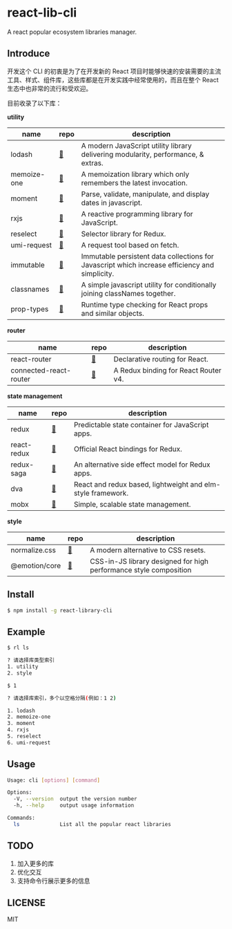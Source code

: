 # react-lib-cli

A react popular ecosystem libraries manager.

## Introduce

开发这个 CLI 的初衷是为了在开发新的 React 项目时能够快速的安装需要的主流工具、样式、组件库，这些库都是在开发实践中经常使用的，而且在整个 React 生态中也非常的流行和受欢迎。

目前收录了以下库：

**utility**

| name        | repo                                               | description                                                                                    |
| ----------- | -------------------------------------------------- | ---------------------------------------------------------------------------------------------- |
| lodash      | [🔗](https://github.com/lodash/lodash)             | A modern JavaScript utility library delivering modularity, performance, & extras.              |
| memoize-one | [🔗](https://github.com/alexreardon/memoize-one)   | A memoization library which only remembers the latest invocation.                              |
| moment      | [🔗](https://github.com/moment/moment)             | Parse, validate, manipulate, and display dates in javascript.                                  |
| rxjs        | [🔗](https://github.com/ReactiveX/rxjs)            | A reactive programming library for JavaScript.                                                 |
| reselect    | [🔗](https://github.com/reduxjs/reselect)          | Selector library for Redux.                                                                    |
| umi-request | [🔗](https://github.com/umijs/umi-request)         | A request tool based on fetch.                                                                 |
| immutable   | [🔗](https://github.com/immutable-js/immutable-js) | Immutable persistent data collections for Javascript which increase efficiency and simplicity. |
| classnames  | [🔗](https://github.com/JedWatson/classnames)      | A simple javascript utility for conditionally joining classNames together.                     |
| prop-types  | [🔗](https://github.com/facebook/prop-types)       | Runtime type checking for React props and similar objects.                                     |

**router**

| name                   | repo                                                     | description                          |
| ---------------------- | -------------------------------------------------------- | ------------------------------------ |
| react-router           | [🔗](https://github.com/ReactTraining/react-router)      | Declarative routing for React.       |
| connected-react-router | [🔗](https://github.com/supasate/connected-react-router) | A Redux binding for React Router v4. |

**state management**

| name        | repo                                           | description                                                 |
| ----------- | ---------------------------------------------- | ----------------------------------------------------------- |
| redux       | [🔗](https://github.com/reduxjs/redux)         | Predictable state container for JavaScript apps.            |
| react-redux | [🔗](https://github.com/reduxjs/react-redux)   | Official React bindings for Redux.                          |
| redux-saga  | [🔗](https://github.com/redux-saga/redux-saga) | An alternative side effect model for Redux apps.            |
| dva         | [🔗](https://github.com/dvajs/dva)             | React and redux based, lightweight and elm-style framework. |
| mobx        | [🔗](https://github.com/mobxjs/mobx)           | Simple, scalable state management.                          |

**style**

| name          | repo                                           | description                                                       |
| ------------- | ---------------------------------------------- | ----------------------------------------------------------------- |
| normalize.css | [🔗](https://github.com/necolas/normalize.css) | A modern alternative to CSS resets.                               |
| @emotion/core | [🔗](https://github.com/emotion-js/emotion)    | CSS-in-JS library designed for high performance style composition |

## Install

```bash
$ npm install -g react-library-cli
```

## Example

```bash
$ rl ls

? 请选择库类型索引
1. utility
2. style
```

```bash
$ 1

? 请选择库索引，多个以空格分隔(例如：1 2)

1. lodash
2. memoize-one
3. moment
4. rxjs
5. reselect
6. umi-request
```

## Usage

```bash
Usage: cli [options] [command]

Options:
  -V, --version  output the version number
  -h, --help     output usage information

Commands:
  ls             List all the popular react libraries
```

## TODO

1. 加入更多的库
2. 优化交互
3. 支持命令行展示更多的信息

## LICENSE

MIT
